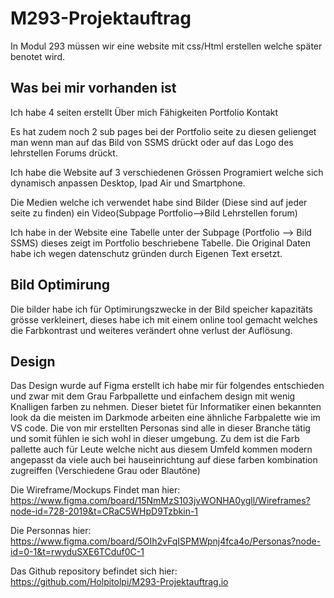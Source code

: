 
# M293-Projektauftrag
In Modul 293 müssen wir eine website mit css/Html erstellen welche später benotet wird.


## Was bei mir vorhanden ist
Ich habe 4 seiten erstellt
    Über mich 
    Fähigkeiten
    Portfolio
    Kontakt

Es hat zudem noch 2 sub pages bei der Portfolio seite zu diesen gelienget man wenn man auf das Bild von SSMS drückt oder auf das Logo des lehrstellen Forums drückt.


Ich habe die Website auf 3 verschiedenen Grössen Programiert welche sich dynamisch anpassen  Desktop, Ipad Air und Smartphone.

Die Medien welche ich verwendet habe sind Bilder (Diese sind auf jeder seite zu finden) ein Video(Subpage   Portfolio-->Bild Lehrstellen forum)

Ich habe in der Website eine Tabelle unter  der Subpage (Portfolio --> Bild SSMS) dieses zeigt im Portfolio beschriebene Tabelle. Die Original Daten habe ich wegen datenschutz gründen durch Eigenen Text ersetzt.

## Bild Optimirung

Die bilder habe ich für Optimirungszwecke in der Bild speicher kapazitäts grösse verkleinert, dieses habe ich mit einem online tool gemacht welches die Farbkontrast und weiteres verändert ohne verlust der Auflösung.

## Design
Das Design wurde auf Figma erstellt ich habe mir für folgendes entschieden und zwar mit dem Grau Farbpallette und einfachem design mit wenig Knalligen farben zu nehmen. Dieser bietet für Informatiker einen bekannten look da die meisten im Darkmode arbeiten eine ähnliche Farbpalette wie im VS code. Die von mir erstellten Personas sind alle in dieser Branche tätig und somit fühlen ie sich wohl in dieser umgebung. Zu dem ist die Farb pallette auch für Leute welche nicht aus diesem Umfeld kommen modern angepasst da viele auch bei hauseinrichtung auf diese farben kombination zugreiffen (Verschiedene Grau oder Blautöne)

Die Wireframe/Mockups Findet man hier:
https://www.figma.com/board/15NmMzS103jvWONHA0ygll/Wireframes?node-id=728-2019&t=CRaC5WHpD9Tzbkin-1

Die Personnas hier:
https://www.figma.com/board/5OIh2vFqISPMWpnj4fca4o/Personas?node-id=0-1&t=rwyduSXE6TCduf0C-1

Das Github repository befindet sich hier: 
https://github.com/Holpitolpi/M293-Projektauftrag.io
